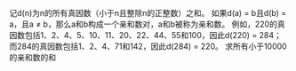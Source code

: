 记d(n)为n的所有真因数（小于n且整除n的正整数）之和。
如果d(a) = b且d(b) = a，且a ≠ b，那么a和b构成一个亲和数对，a和b被称为亲和数。
例如，220的真因数包括1、2、4、5、10、11、20、22、44、55和100，因此d(220) = 284；
而284的真因数包括1、2、4、71和142，因此d(284) = 220。
求所有小于10000的亲和数的和